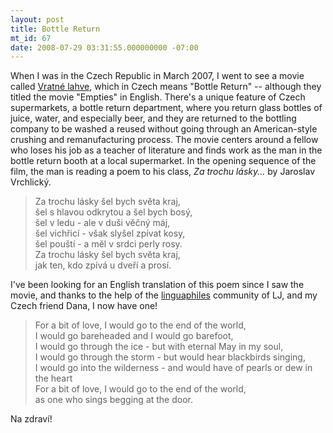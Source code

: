 ```yaml
---
layout: post
title: Bottle Return
mt_id: 67
date: 2008-07-29 03:31:55.000000000 -07:00
---
```

When I was in the Czech Republic in March 2007, I went to see a movie called
[Vratné lahve](http://www.imdb.com/title/tt0809951/), which in Czech
means "Bottle Return" -- although they titled the movie "Empties" in English.
There's a unique feature of Czech supermarkets, a bottle return department,
where you return glass bottles of juice, water, and especially beer, and they
are returned to the bottling company to be washed a reused without going
through an American-style crushing and remanufacturing process. The movie
centers around a fellow who loses his job as a teacher of literature and finds
work as the man in the bottle return booth at a local supermarket. In the
opening sequence of the film, the man is reading a poem to his class, <em>Za
trochu lásky...</em> by Jaroslav Vrchlický.

> Za trochu lásky šel bych svĕta kraj,  
šel s hlavou odkrytou a šel bych bosý,  
šel v ledu - ale v duši vĕčný máj,  
šel vichřicí - však slyšel zpívat kosy,  
šel pouští - a mĕl v srdci perly rosy.  
Za trochu lásky šel bych svĕta kraj,  
jak ten, kdo zpívá u dveří a prosí.  

I've been looking for an English translation of this poem since I saw the
movie, and thanks to the help of the [linguaphiles](http://community.livejournal.com/linguaphiles/3983803.html)
community of LJ, and my Czech friend Dana, I now have one!

> For a bit of love, I would go to the end of the world,  
I would go bareheaded and I would go barefoot,  
I would go through the ice - but with eternal May in my soul,  
I would go through the storm - but would hear blackbirds singing,  
I would go into the wilderness - and would have of pearls or dew in the heart  
For a bit of love, I would go to the end of the world,  
as one who sings begging at the door.  

Na zdraví!

